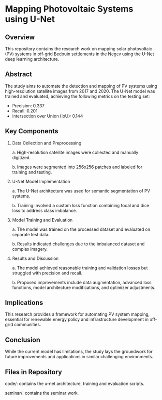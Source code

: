 # Mapping Photovoltaic Systems using U-Net

## Overview
This repository contains the research work on mapping solar photovoltaic (PV) systems in off-grid Bedouin settlements in the Negev using the U-Net deep learning architecture.

## Abstract
The study aims to automate the detection and mapping of PV systems using high-resolution satellite images from 2017 and 2020. The U-Net model was trained and evaluated, achieving the following metrics on the testing set:

* Precision: 0.337
* Recall: 0.201
* Intersection over Union (IoU): 0.144

## Key Components
1. Data Collection and Preprocessing
   
   a. High-resolution satellite images were collected and manually digitized.

   b. Images were segmented into 256x256 patches and labeled for training and testing.

2. U-Net Model Implementation
   
   a. The U-Net architecture was used for semantic segmentation of PV systems.

   b. Training involved a custom loss function combining focal and dice loss to address class imbalance.

3. Model Training and Evaluation
   
   a. The model was trained on the processed dataset and evaluated on separate test data.

   b. Results indicated challenges due to the imbalanced dataset and complex imagery.

4. Results and Discussion
   
   a. The model achieved reasonable training and validation losses but struggled with precision and recall.

   b. Proposed improvements include data augmentation, advanced loss functions, model architecture modifications, and optimizer adjustments.

## Implications
This research provides a framework for automating PV system mapping, essential for renewable energy policy and infrastructure development in off-grid communities.

## Conclusion
While the current model has limitations, the study lays the groundwork for future improvements and applications in similar challenging environments.

## Files in Repository

code/: contains the u-net architecture, training and evaluation scripts.

seminar/: contains the seminar work.
